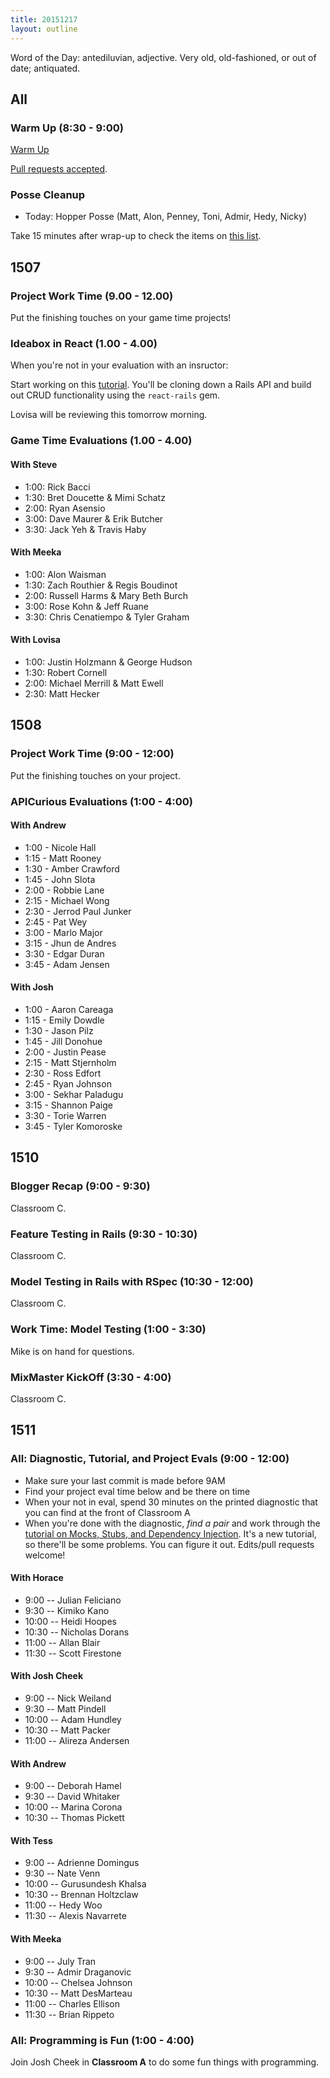 ```yaml
---
title: 20151217
layout: outline
---
```


Word of the Day: antediluvian, adjective. Very old, old-fashioned, or out of date;
antiquated.

## All

### Warm Up (8:30 - 9:00)

[Warm Up](https://thewarmup.herokuapp.com)

[Pull requests accepted](https://github.com/mikedao/the-warm-up).


### Posse Cleanup

* Today: Hopper Posse (Matt, Alon, Penney, Toni, Admir, Hedy, Nicky)

Take 15 minutes after wrap-up to check the items on [this list](https://gist.github.com/rwarbelow/f5cfe4333402d043ef2e).

## 1507

### Project Work Time (9.00 - 12.00)

Put the finishing touches on your game time projects!

### Ideabox in React (1.00 - 4.00)

When you're not in your evaluation with an insructor:

Start working on this [tutorial](http://github.com/applegrain/creact). You'll be cloning down a Rails API and build out CRUD functionality using the `react-rails` gem.

Lovisa will be reviewing this tomorrow morning.

### Game Time Evaluations (1.00 - 4.00)

#### With Steve

* 1:00: Rick Bacci
* 1:30: Bret Doucette & Mimi Schatz
* 2:00: Ryan Asensio
* 3:00: Dave Maurer & Erik Butcher
* 3:30: Jack Yeh & Travis Haby

#### With Meeka

* 1:00: Alon Waisman
* 1:30: Zach Routhier & Regis Boudinot
* 2:00: Russell Harms & Mary Beth Burch
* 3:00: Rose Kohn & Jeff Ruane
* 3:30: Chris Cenatiempo & Tyler Graham

#### With Lovisa

* 1:00: Justin Holzmann & George Hudson
* 1:30: Robert Cornell
* 2:00: Michael Merrill & Matt Ewell
* 2:30: Matt Hecker

## 1508

### Project Work Time (9:00 - 12:00)

Put the finishing touches on your project.

### APICurious Evaluations (1:00 - 4:00)

#### With Andrew

* 1:00 - Nicole Hall
* 1:15 - Matt Rooney
* 1:30 - Amber Crawford
* 1:45 - John Slota
* 2:00 - Robbie Lane
* 2:15 - Michael Wong
* 2:30 - Jerrod Paul Junker
* 2:45 - Pat Wey
* 3:00 - Marlo Major
* 3:15 - Jhun de Andres
* 3:30 - Edgar Duran
* 3:45 - Adam Jensen

#### With Josh

* 1:00 - Aaron Careaga
* 1:15 - Emily Dowdle
* 1:30 - Jason Pilz
* 1:45 - Jill Donohue
* 2:00 - Justin Pease
* 2:15 - Matt Stjernholm
* 2:30 - Ross Edfort
* 2:45 - Ryan Johnson
* 3:00 - Sekhar Paladugu
* 3:15 - Shannon Paige
* 3:30 - Torie Warren
* 3:45 - Tyler Komoroske

## 1510

### Blogger Recap (9:00 - 9:30)

Classroom C.

### Feature Testing in Rails (9:30 - 10:30)

Classroom C.

### Model Testing in Rails with RSpec (10:30 - 12:00)

Classroom C.

### Work Time: Model Testing (1:00 - 3:30)

Mike is on hand for questions.

### MixMaster KickOff (3:30 - 4:00)

Classroom C.


## 1511

### All: Diagnostic, Tutorial, and Project Evals (9:00 - 12:00)

* Make sure your last commit is made before 9AM
* Find your project eval time below and be there on time
* When your not in eval, spend 30 minutes on the printed diagnostic that you can find at the front of Classroom A
* When you're done with the diagnostic, *find a pair* and work through the [tutorial on Mocks, Stubs, and Dependency Injection](https://github.com/turingschool/lesson_plans/blob/master/ruby_01-object_oriented_programming_with_ruby/testing_with_mocks_stubs_and_dependencies.markdown). It's a new tutorial, so there'll be some problems. You can figure it out. Edits/pull requests welcome!

#### With Horace

* 9:00 -- Julian Feliciano
* 9:30 -- Kimiko Kano
* 10:00 -- Heidi Hoopes
* 10:30 -- Nicholas Dorans
* 11:00 -- Allan Blair
* 11:30 -- Scott Firestone

#### With Josh Cheek

* 9:00 -- Nick Weiland
* 9:30 -- Matt Pindell
* 10:00 -- Adam Hundley
* 10:30 -- Matt Packer
* 11:00 -- Alireza Andersen

#### With Andrew

* 9:00 -- Deborah Hamel
* 9:30 -- David Whitaker
* 10:00 -- Marina Corona
* 10:30 -- Thomas Pickett

#### With Tess

* 9:00 -- Adrienne Domingus
* 9:30 -- Nate Venn
* 10:00 -- Gurusundesh Khalsa
* 10:30 -- Brennan Holtzclaw
* 11:00 -- Hedy Woo
* 11:30 -- Alexis Navarrete

#### With Meeka

* 9:00 -- July Tran
* 9:30 -- Admir Draganovic
* 10:00 -- Chelsea Johnson
* 10:30 -- Matt DesMarteau
* 11:00 -- Charles Ellison
* 11:30 -- Brian Rippeto

### All: Programming is Fun (1:00 - 4:00)

Join Josh Cheek in **Classroom A** to do some fun
things with programming.
